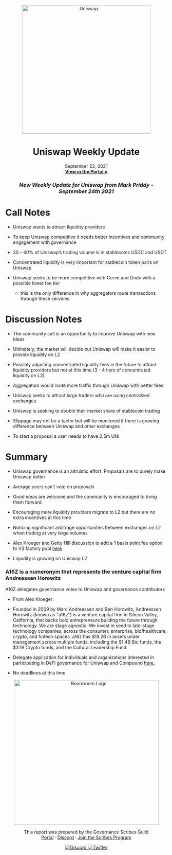 <p align="center">
  <a href="http://app.boardroom.info/BanklessDAO">
    <img src="http://img.youtube.com/vi/6OXMPX2kbsw/0.jpg" alt="Uniswap" width="400" />
  </a>
  <h1 align="center">Uniswap Weekly Update</h1>
  <p align="center">
    September 22, 2021
  <br />
  <a href="http://app.boardroom.info/BanklessDAO"><strong>View in the Portal »</strong></a>
  <br />
  </p>
</p>

### <p align="center"> *New Weekly Update for Uniswap from Mark Priddy - September 24th 2021*

# Call Notes

- Uniswap wants to attract liquidity providers

- To keep Uniswap competitive it needs better incentives and community engagement with governance

- 30 - 40% of Uniswap’s trading volume is in stablecoins USDC and USDT

- Concentrated liquidity is very important for stablecoin token pairs on Uniswap

- Uniswap seeks to be more competitive with Curve and Dodo with a possible lower fee tier
  - this is the only difference in why aggregators route transactions through these services

# Discussion Notes

- The community call is an opportunity to improve Uniswap with new ideas

- Ultimately, the market will decide but Uniswap will make it easier to provide liquidity on L2

- Possibly adjusting concentrated liquidity fees in the future to attract liquidity providers but not at this time (3 - 4 tiers of concentrated liquidity on L2)

- Aggregators would route more traffic through Uniswap with better fees

- Uniswap seeks to attract large traders who are using centralized exchanges

- Uniswap is seeking to double their market share of stablecoin trading

- Slippage may not be a factor but will be monitored if there is growing difference between Uniswap and other exchanges

- To start a proposal a user needs to have 2.5m UNI

# Summary

- Uniswap governance is an altruistic effort. Proposals are to purely make Uniswap better

- Average users can’t vote on proposals

- Good ideas are welcome and the community is encouraged to bring them forward

- Encouraging more liquidity providers migrate to L2 but there are no extra incentives at this time

- Noticing significant arbitrage opportunities between exchanges on L2 when trading at very large volumes
	
- Alex Kroeger and Getty Hill discussion to add a 1 basis point fee option to V3 factory pool [here](https://gov.uniswap.org/t/discussion-adding-1-basis-point-fee-pools-in-v3/14216)

- Liquidity is growing on Uniswap L2

### A16Z is a numeronym that represents the venture capital firm Andreessen Horowitz

A16Z delegates governance votes to Uniswap and governance contributors
- From Alex Kroeger:
 - Founded in 2009 by Marc Andreessen and Ben Horowitz, Andreessen Horowitz (known as "a16z") is a venture capital firm in Silicon Valley, California, that backs bold entrepreneurs building the future through technology. We are stage agnostic: We invest in seed to late-stage technology companies, across the consumer, enterprise, bio/healthcare, crypto, and fintech spaces. a16z has $19.2B in assets under management across multiple funds, including the $1.4B Bio funds, the $3.1B Crypto funds, and the Cultural Leadership Fund.

- Delegate application for individuals and organizations interested in participating in DeFi governance for Uniswap and Compound [here.](https://docs.google.com/forms/d/e/1FAIpQLSeE6AGEms4-mEXdvtaBS9FatVQcwiuD41Ide2hNwqRv7Lbazw/viewform)

- No deadlines at this time















<p align="center">
  <a href="http://app.boardroom.info/">
    <img src="https://i.ibb.co/PFcchnQ/boardroom.png" alt="Boardroom Logo" width="450" />
  </a>
</p>

<p align="center">
	This report was prepared by the Governance Scribes Guild
  <br />
  <a href="http://boardroom.info/">Portal</a>
  ·
  <a href="https://discord.com/invite/tgrTFg9">Discord</a>
  ·
  <a href="https://boardroom.mirror.xyz/JHrN8nVy_J4C7Xzj37zoyPANg0ZnNszhWy9YOZHC0lM">Join the Scribes Program</a>
</p>

<p align="center">
  <a href="https://discord.gg/CEZ8WfuK8s">
    <img src="https://img.shields.io/badge/Discord-Join-7289da?style=for-the-badge&logo=discord&logoColor=white" alt="Discord" />
  </a>
  <a href="https://twitter.com/boardroom_info">
    <img src="https://img.shields.io/badge/Twitter-Follow-1da1f2?style=for-the-badge&logo=twitter&logoColor=white" alt="Twitter" />
  </a>
</p>
